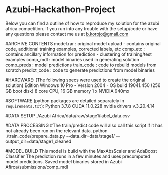 # Azubi-Hackathon-Project
Below you can find a outline of how to reproduce my solution for the azubi africa competition.
If you run into any trouble with the setup/code or have any questions please contact me us at b.korojo@gmail.com

#ARCHIVE CONTENTS
model.rar          : original model upload - contains original code, additional training examples, corrected labels, etc
comp_etc                     : contains ancillary information for prediction - clustering of training/test examples
comp_mdl                     : model binaries used in generating solution
comp_preds                   : model predictions
train_code                  : code to rebuild models from scratch
predict_code                : code to generate predictions from model binaries

#HARDWARE: (The following specs were used to create the original solution)
Edition Windows 10 Pro - Version 2004 - OS build 19041.450 (256 GB boot disk)
8 core CPU, 16 GB memory
1 x NVIDIA 940mx

#SOFTWARE (python packages are detailed separately in `requirements.txt`):
Python 3.7.8
CUDA 11.0.228
nvidia drivers v.3.20.4.14

#DATA SETUP 
./Azubi Africa/data/raw/stage1/label_data.csv


#DATA PROCESSING
#The train/predict code will also call this script if it has not already been run on the relevant data.
python ./train_code/prepare_data.py --data_dir=data/stage1/ --output_dir=data/stage1_cleaned

#MODEL BUILD
This model is build with the MaxAbsScaler and AdaBoost Classifier
The prediction runs in a few minutes and uses precomputed model predictions.
Saved model binaries stored in Azubi Afirca/submissions/comp_mdl
